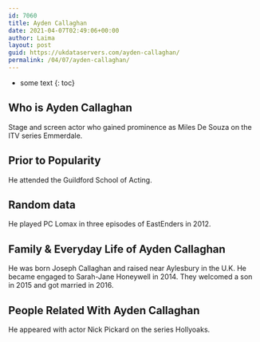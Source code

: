 ```yaml
---
id: 7060
title: Ayden Callaghan
date: 2021-04-07T02:49:06+00:00
author: Laima
layout: post
guid: https://ukdataservers.com/ayden-callaghan/
permalink: /04/07/ayden-callaghan/
---
```


* some text
{: toc}


## Who is Ayden Callaghan
                  
                  
                  
Stage and screen actor who gained prominence as Miles De Souza on the ITV series Emmerdale.
                  
              
            
              
            
                
                
                
## Prior to Popularity
                  
                  
                  
He attended the Guildford School of Acting.
                  
              
            
              
            
                
                
                
## Random data
                  
                  
                  
He played PC Lomax in three episodes of EastEnders in 2012.
                  
              
            
              
            
                
                
                
## Family & Everyday Life of Ayden Callaghan
                  
                  
                  
He was born Joseph Callaghan and raised near Aylesbury in the U.K. He became engaged to Sarah-Jane Honeywell in 2014. They welcomed a son in 2015 and got married in 2016.
                  
              
            
              
            
                
                
                
## People Related With Ayden Callaghan
                  
                  
                  
He appeared with actor Nick Pickard on the series Hollyoaks.
                  
              
            
              
            
                
              
            
              
              
            
            
              
            
          
          
          